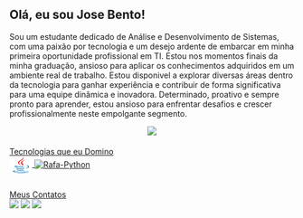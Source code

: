 ## Olá, eu sou Jose Bento!

Sou um estudante dedicado de Análise e Desenvolvimento de Sistemas, com uma paixão por tecnologia e um desejo ardente de embarcar em minha primeira oportunidade profissional em TI. Estou nos momentos finais da minha graduação, ansioso para aplicar os conhecimentos adquiridos em um ambiente real de trabalho. Estou disponivel a explorar diversas áreas dentro da tecnologia para ganhar experiência e contribuir de forma significativa para uma equipe dinâmica e inovadora. Determinado, proativo e sempre pronto para aprender, estou ansioso para enfrentar desafios e crescer profissionalmente neste empolgante segmento.


<div align="center">
  <a href="https://github.com/JoseBento98">
  <!--img height="150em" src="https://github-readme-stats.vercel.app/api?username=JoseBento98&show_icons=true&theme=merko&include_all_commits=true&count_private=true"/-->
  <img height="150em" src="https://github-readme-stats.vercel.app/api/top-langs/?username=JoseBento98&layout=compact&langs_count=7&theme=tokyonight"/>
</div>

  <div style="display: inline_block"><br>
    Tecnologias que eu Domino <br>
    <img align="center" alt="Rafa-Java" height="30" width="40" src="https://raw.githubusercontent.com/devicons/devicon/master/icons/java/java-original.svg">
    <img align="center" alt="Rafa-Python" height="30" width="40" src="https://raw.githubusercontent.com/devicons/devicon/master/icons/pyhton/python-original.svg">
  
   
 
    
 
 ##
    
<div>
  Meus Contatos <br>
  <a href="https://www.instagram.com/jl.bento/" target="_blank"><img src="https://img.shields.io/badge/-Instagram-%23E4405F?style=for-the-badge&logo=instagram&logoColor=white" target="_blank"></a>
  <a href = "mailto:jldbento@gmail.com"><img src="https://img.shields.io/badge/-Gmail-%23333?style=for-the-badge&logo=gmail&logoColor=white" target="_blank"></a>
  <a href="https://www.linkedin.com/in/jos%C3%A9-bento-a9071523a/" target="_blank"><img src="https://img.shields.io/badge/-LinkedIn-%230077B5?style=for-the-badge&logo=linkedin&logoColor=white" target="_blank"></a> 
<div/>
  

    
    
